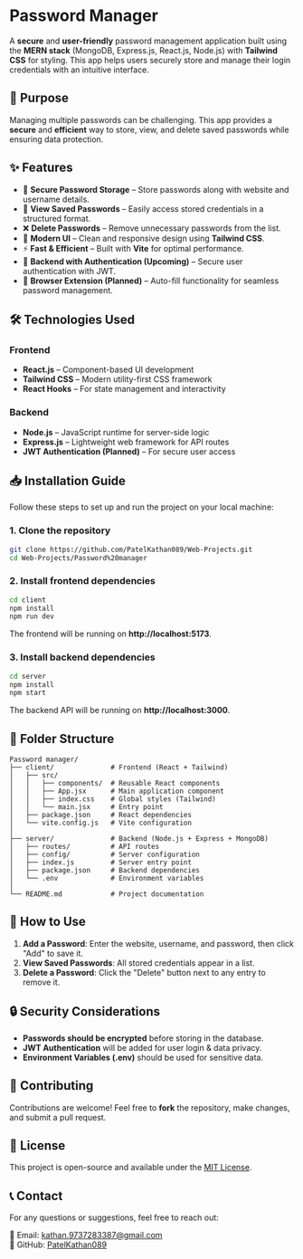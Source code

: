 # Password Manager

A **secure** and **user-friendly** password management application built using the **MERN stack** (MongoDB, Express.js, React.js, Node.js) with **Tailwind CSS** for styling. This app helps users securely store and manage their login credentials with an intuitive interface.

## 🚀 Purpose
Managing multiple passwords can be challenging. This app provides a **secure** and **efficient** way to store, view, and delete saved passwords while ensuring data protection.

## ✨ Features

- 🔐 **Secure Password Storage** – Store passwords along with website and username details.
- 📝 **View Saved Passwords** – Easily access stored credentials in a structured format.
- ❌ **Delete Passwords** – Remove unnecessary passwords from the list.
- 🎨 **Modern UI** – Clean and responsive design using **Tailwind CSS**.
- ⚡ **Fast & Efficient** – Built with **Vite** for optimal performance.
- 🔑 **Backend with Authentication (Upcoming)** – Secure user authentication with JWT.
- 🧩 **Browser Extension (Planned)** – Auto-fill functionality for seamless password management.

## 🛠️ Technologies Used

### **Frontend**
- **React.js** – Component-based UI development
- **Tailwind CSS** – Modern utility-first CSS framework
- **React Hooks** – For state management and interactivity

### **Backend**
- **Node.js** – JavaScript runtime for server-side logic
- **Express.js** – Lightweight web framework for API routes
- **JWT Authentication (Planned)** – For secure user access

## 📥 Installation Guide

Follow these steps to set up and run the project on your local machine:

### **1. Clone the repository**
```bash
git clone https://github.com/PatelKathan089/Web-Projects.git
cd Web-Projects/Password%20manager
```

### **2. Install frontend dependencies**
```bash
cd client
npm install
npm run dev
```
The frontend will be running on **http://localhost:5173**.

### **3. Install backend dependencies**
```bash
cd server
npm install
npm start
```
The backend API will be running on **http://localhost:3000**.

## 📂 Folder Structure

```
Password manager/
├── client/              # Frontend (React + Tailwind)
│   ├── src/
│   │   ├── components/  # Reusable React components
│   │   ├── App.jsx      # Main application component
│   │   ├── index.css    # Global styles (Tailwind)
│   │   └── main.jsx     # Entry point
│   ├── package.json     # React dependencies
│   └── vite.config.js   # Vite configuration
│
├── server/              # Backend (Node.js + Express + MongoDB)
│   ├── routes/          # API routes
│   ├── config/          # Server configuration
│   ├── index.js         # Server entry point
│   ├── package.json     # Backend dependencies
│   └── .env             # Environment variables
│
└── README.md            # Project documentation
```

## 📌 How to Use

1. **Add a Password**: Enter the website, username, and password, then click "Add" to save it.
2. **View Saved Passwords**: All stored credentials appear in a list.
3. **Delete a Password**: Click the "Delete" button next to any entry to remove it.

## 🔒 Security Considerations
- **Passwords should be encrypted** before storing in the database.
- **JWT Authentication** will be added for user login & data privacy.
- **Environment Variables (.env)** should be used for sensitive data.

## 🤝 Contributing

Contributions are welcome! Feel free to **fork** the repository, make changes, and submit a pull request.

## 📜 License

This project is open-source and available under the [MIT License](LICENSE).

## 📞 Contact

For any questions or suggestions, feel free to reach out:

📧 Email: kathan.9737283387@gmail.com  
🔗 GitHub: [PatelKathan089](https://github.com/PatelKathan089)
